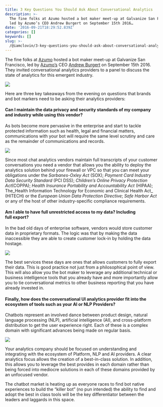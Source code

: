 ```yaml
---
title: 3 Key Questions You Should Ask About Conversational Analytics
description: >-
  The fine folks at Azumo hosted a bot maker meet-up at Galvanize San Francisco,
  led by Azumo’s CEO Andrew Burgert on September 15th 2016…
date: '2016-09-21T18:29:52.839Z'
categories: []
keywords: []
slug: >-
  /@iamclovin/3-key-questions-you-should-ask-about-conversational-analytics-787f9bb68f3a
---
```


The fine folks at [Azumo](http://azumo.co) hosted a bot maker meet-up at Galvanize San Francisco, led by [Azumo’s](http://www.azumo.co) CEO [Andrew Burgert](https://twitter.com/andrewburgert) on September 15th 2016. They invited conversational analytics providers to a panel to discuss the state of analytics for this emergent industry.

![](https://cdn-images-1.medium.com/max/800/1*8uex_kiM6eq4_XKiUbzvuA.jpeg)

Here are three key takeaways from the evening on questions that brands and bot markers need to be asking their analytics providers:

#### Can I maintain the data privacy and security standards of my company and industry while using this vendor?

As bots become more pervasive in the enterprise and start to tackle protected information such as health, legal and financial matters, communications with your bot will require the same level scrutiny and care as the remainder of communications and records.

![](https://cdn-images-1.medium.com/max/800/1*uOxz_9FvKOh5HNrnQ3ga1Q.png)

Since most chat analytics vendors maintain full transcripts of your customer conversations you need a vendor that allows you the ability to deploy the analytics solution behind your firewall or VPC so that you can meet your obligations under the _Sarbanes-Oxley Act_ (SOX); _Payment Card Industry Data Security Standard_ (PCI DSS); _Children’s Online Privacy Protection Act_(COPPA); _Health Insurance Portability and Accountability Act_ (HIPAA); The_Health Information Technology for Economic and Clinical Health Act_ (HITECH) or the _European Union Data Protection Directive_; _Safe Harbor Act_ or any of the host of other industry-specific compliance requirements.

#### Am I able to have full unrestricted access to my data? Including full export?

In the bad old days of enterprise software, vendors would store customer data in proprietary formats. The logic was that by making the data inaccessible they are able to create customer lock-in by holding the data hostage.

![](https://cdn-images-1.medium.com/max/800/1*kw7DJAyt9k8D7DpQpyH_Aw.png)

The best services these days are ones that allows customers to fully export their data. This is good practice not just from a philosophical point of view. This will also allow you the bot maker to leverage any additional technical or business intelligence tools that you already have and more importantly allow you to tie conversational metrics to other business reporting that you have already invested in.

#### Finally, how does the conversational UI analytics provider fit into the ecosystem of tools such as your AI or NLP Providers?

Chatbots represent an involved dance between product design, natural language processing (NLP), artificial intelligence (AI), and cross-platform distribution to get the user experience right. Each of these is a complex domain with significant advances being made on regular basis.

![](https://cdn-images-1.medium.com/max/800/1*fdvA6OTaOq500TxuG9lUjA.png)

Your analytics company should be focused on understanding and integrating with the ecosystem of Platform, NLP and AI providers. A clear analytics focus allows the creation of a best-in-class solution. In addition, this allows you to leverage the best provides in each domain rather than being forced into mediocre solutions in each of these domains provided by an unfocused vendor.

The chatbot market is heating up as everyone races to find bot native experiences to build the “killer bot” (no pun intended) the ability to find and adopt the best in class tools will be the key differentiator between the leaders and laggards in this space.